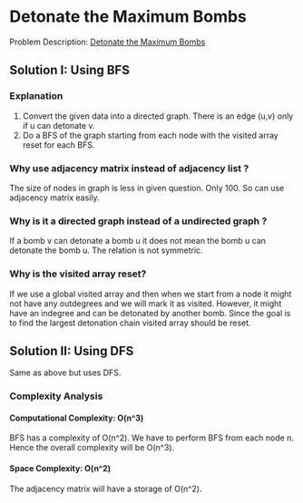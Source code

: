 # Detonate the Maximum Bombs

Problem
Description: [Detonate the Maximum Bombs](https://leetcode.com/problems/detonate-the-maximum-bombs/description/)

## Solution I: Using BFS

### Explanation

1. Convert the given data into a directed graph. There is an edge (u,v) only if u can detonate v.
2. Do a BFS of the graph starting from each node with the visited array reset for each BFS.

### Why use adjacency matrix instead of adjacency list ?

The size of nodes in graph is less in given question. Only 100. So can use adjacency matrix easily.

### Why is it a directed graph instead of a undirected graph ?

If a bomb v can detonate a bomb u it does not mean the bomb u can detonate the bomb u. The relation
is not symmetric.

### Why is the visited array reset?

If we use a global visited array and then when we start from a node it might not have any outdegrees
and we will mark it as visited. However, it might have an indegree and can be detonated by another
bomb. Since the goal is to find the largest detonation chain visited array should be reset.

## Solution II: Using DFS

Same as above but uses DFS.

### Complexity Analysis

#### Computational Complexity: O(n^3)

BFS has a complexity of O(n^2). We have to perform BFS from each node n. Hence the overall
complexity will be O(n^3).

#### Space Complexity: O(n^2)

The adjacency matrix will have a storage of O(n^2).
